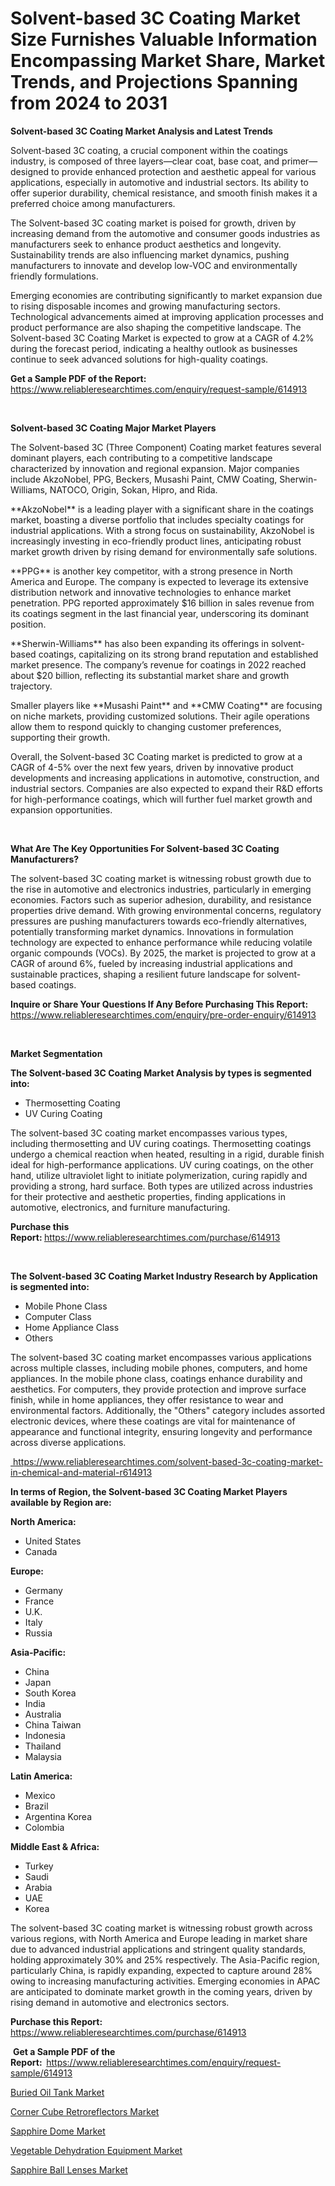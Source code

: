 <p><h1>Solvent-based 3C Coating Market Size Furnishes Valuable Information Encompassing Market Share, Market Trends, and Projections Spanning from 2024 to 2031</h1></p><p><strong>Solvent-based 3C Coating Market Analysis and Latest Trends</strong></p>
<p><p>Solvent-based 3C coating, a crucial component within the coatings industry, is composed of three layers—clear coat, base coat, and primer—designed to provide enhanced protection and aesthetic appeal for various applications, especially in automotive and industrial sectors. Its ability to offer superior durability, chemical resistance, and smooth finish makes it a preferred choice among manufacturers. </p><p>The Solvent-based 3C coating market is poised for growth, driven by increasing demand from the automotive and consumer goods industries as manufacturers seek to enhance product aesthetics and longevity. Sustainability trends are also influencing market dynamics, pushing manufacturers to innovate and develop low-VOC and environmentally friendly formulations.</p><p>Emerging economies are contributing significantly to market expansion due to rising disposable incomes and growing manufacturing sectors. Technological advancements aimed at improving application processes and product performance are also shaping the competitive landscape. The Solvent-based 3C Coating Market is expected to grow at a CAGR of 4.2% during the forecast period, indicating a healthy outlook as businesses continue to seek advanced solutions for high-quality coatings.</p></p>
<p><strong>Get a Sample PDF of the Report:&nbsp;</strong> <a href="https://www.reliableresearchtimes.com/enquiry/request-sample/614913?utm_campaign=1630&utm_medium=2&utm_source=Github&utm_content=ia&utm_term=18102024&utm_id=solvent-based-3c-coating">https://www.reliableresearchtimes.com/enquiry/request-sample/614913</a></p>
<p>&nbsp;</p>
<p><strong>Solvent-based 3C Coating Major Market Players</strong></p>
<p><p>The Solvent-based 3C (Three Component) Coating market features several dominant players, each contributing to a competitive landscape characterized by innovation and regional expansion. Major companies include AkzoNobel, PPG, Beckers, Musashi Paint, CMW Coating, Sherwin-Williams, NATOCO, Origin, Sokan, Hipro, and Rida.</p><p>**AkzoNobel** is a leading player with a significant share in the coatings market, boasting a diverse portfolio that includes specialty coatings for industrial applications. With a strong focus on sustainability, AkzoNobel is increasingly investing in eco-friendly product lines, anticipating robust market growth driven by rising demand for environmentally safe solutions. </p><p>**PPG** is another key competitor, with a strong presence in North America and Europe. The company is expected to leverage its extensive distribution network and innovative technologies to enhance market penetration. PPG reported approximately $16 billion in sales revenue from its coatings segment in the last financial year, underscoring its dominant position.</p><p>**Sherwin-Williams** has also been expanding its offerings in solvent-based coatings, capitalizing on its strong brand reputation and established market presence. The company’s revenue for coatings in 2022 reached about $20 billion, reflecting its substantial market share and growth trajectory.</p><p>Smaller players like **Musashi Paint** and **CMW Coating** are focusing on niche markets, providing customized solutions. Their agile operations allow them to respond quickly to changing customer preferences, supporting their growth.</p><p>Overall, the Solvent-based 3C Coating market is predicted to grow at a CAGR of 4-5% over the next few years, driven by innovative product developments and increasing applications in automotive, construction, and industrial sectors. Companies are also expected to expand their R&D efforts for high-performance coatings, which will further fuel market growth and expansion opportunities.</p></p>
<p>&nbsp;</p>
<p><strong>What Are The Key Opportunities For Solvent-based 3C Coating Manufacturers?</strong></p>
<p><p>The solvent-based 3C coating market is witnessing robust growth due to the rise in automotive and electronics industries, particularly in emerging economies. Factors such as superior adhesion, durability, and resistance properties drive demand. With growing environmental concerns, regulatory pressures are pushing manufacturers towards eco-friendly alternatives, potentially transforming market dynamics. Innovations in formulation technology are expected to enhance performance while reducing volatile organic compounds (VOCs). By 2025, the market is projected to grow at a CAGR of around 6%, fueled by increasing industrial applications and sustainable practices, shaping a resilient future landscape for solvent-based coatings.</p></p>
<p><strong>Inquire or Share Your Questions If Any Before Purchasing This Report:</strong> <a href="https://www.reliableresearchtimes.com/enquiry/pre-order-enquiry/614913?utm_campaign=1630&utm_medium=2&utm_source=Github&utm_content=ia&utm_term=18102024&utm_id=solvent-based-3c-coating">https://www.reliableresearchtimes.com/enquiry/pre-order-enquiry/614913</a></p>
<p>&nbsp;</p>
<p><strong>Market Segmentation</strong></p>
<p><strong>The Solvent-based 3C Coating Market Analysis by types is segmented into:</strong></p>
<p><ul><li>Thermosetting Coating</li><li>UV Curing Coating</li></ul></p>
<p><p>The solvent-based 3C coating market encompasses various types, including thermosetting and UV curing coatings. Thermosetting coatings undergo a chemical reaction when heated, resulting in a rigid, durable finish ideal for high-performance applications. UV curing coatings, on the other hand, utilize ultraviolet light to initiate polymerization, curing rapidly and providing a strong, hard surface. Both types are utilized across industries for their protective and aesthetic properties, finding applications in automotive, electronics, and furniture manufacturing.</p></p>
<p><strong>Purchase this Report:&nbsp;</strong><a href="https://www.reliableresearchtimes.com/purchase/614913?utm_campaign=1630&utm_medium=2&utm_source=Github&utm_content=ia&utm_term=18102024&utm_id=solvent-based-3c-coating">https://www.reliableresearchtimes.com/purchase/614913</a></p>
<p>&nbsp;</p>
<p><strong>The Solvent-based 3C Coating Market Industry Research by Application is segmented into:</strong></p>
<p><ul><li>Mobile Phone Class</li><li>Computer Class</li><li>Home Appliance Class</li><li>Others</li></ul></p>
<p><p>The solvent-based 3C coating market encompasses various applications across multiple classes, including mobile phones, computers, and home appliances. In the mobile phone class, coatings enhance durability and aesthetics. For computers, they provide protection and improve surface finish, while in home appliances, they offer resistance to wear and environmental factors. Additionally, the "Others" category includes assorted electronic devices, where these coatings are vital for maintenance of appearance and functional integrity, ensuring longevity and performance across diverse applications.</p></p>
<p><a href="https://www.reliableresearchtimes.com/solvent-based-3c-coating-market-in-chemical-and-material-r614913?utm_campaign=1630&utm_medium=2&utm_source=Github&utm_content=ia&utm_term=18102024&utm_id=solvent-based-3c-coating">&nbsp;https://www.reliableresearchtimes.com/solvent-based-3c-coating-market-in-chemical-and-material-r614913</a></p>
<p><strong>In terms of Region, the Solvent-based 3C Coating Market Players available by Region are:</strong></p>
<p>
    <p> <strong> North America: </strong>
        <ul>
            <li>United States</li>
            <li>Canada</li>
        </ul>
        </p> 
    <p> <strong> Europe: </strong>
        <ul>
            <li>Germany</li>
            <li>France</li>
            <li>U.K.</li>
            <li>Italy</li>
            <li>Russia</li>
        </ul>
        </p> 
    <p> <strong> Asia-Pacific: </strong>
        <ul>
            <li>China</li>
            <li>Japan</li>
            <li>South Korea</li>
            <li>India</li>
            <li>Australia</li>
            <li>China Taiwan</li>
            <li>Indonesia</li>
            <li>Thailand</li>
            <li>Malaysia</li>
        </ul>
        </p> 
    <p> <strong> Latin America: </strong>
        <ul>
            <li>Mexico</li>
            <li>Brazil</li>
            <li>Argentina Korea</li>
            <li>Colombia</li>
        </ul>
        </p> 
    <p> <strong> Middle East & Africa: </strong>
        <ul>
            <li>Turkey</li>
            <li>Saudi</li>
            <li>Arabia</li>
            <li>UAE</li>
            <li>Korea</li>
        </ul>
    </p>
    </p>
<p><p>The solvent-based 3C coating market is witnessing robust growth across various regions, with North America and Europe leading in market share due to advanced industrial applications and stringent quality standards, holding approximately 30% and 25% respectively. The Asia-Pacific region, particularly China, is rapidly expanding, expected to capture around 28% owing to increasing manufacturing activities. Emerging economies in APAC are anticipated to dominate market growth in the coming years, driven by rising demand in automotive and electronics sectors.</p></p>
<p><strong>Purchase this Report: </strong><a href="https://www.reliableresearchtimes.com/purchase/614913?utm_campaign=1630&utm_medium=2&utm_source=Github&utm_content=ia&utm_term=18102024&utm_id=solvent-based-3c-coating">https://www.reliableresearchtimes.com/purchase/614913</a></p>
<p>&nbsp;<strong>Get a Sample PDF of the Report:&nbsp;&nbsp;</strong><a href="https://www.reliableresearchtimes.com/enquiry/request-sample/614913?utm_campaign=1630&utm_medium=2&utm_source=Github&utm_content=ia&utm_term=18102024&utm_id=solvent-based-3c-coating">https://www.reliableresearchtimes.com/enquiry/request-sample/614913</a></p>
<p><strong></strong></p>
<p><p><a href="https://www.linkedin.com/pulse/buried-oil-tank-market-transformation-comparative-analysis-zawie?utm_campaign=1630&utm_medium=2&utm_source=Github&utm_content=ia&utm_term=18102024&utm_id=solvent-based-3c-coating">Buried Oil Tank Market</a></p><p><a href="https://www.linkedin.com/pulse/corner-cube-retroreflectors-market-investigation-industry-m44nc?utm_campaign=1630&utm_medium=2&utm_source=Github&utm_content=ia&utm_term=18102024&utm_id=solvent-based-3c-coating">Corner Cube Retroreflectors Market</a></p><p><a href="https://www.linkedin.com/pulse/global-sapphire-dome-market-pulse-trends-growth-analysis-2024-khqic?utm_campaign=1630&utm_medium=2&utm_source=Github&utm_content=ia&utm_term=18102024&utm_id=solvent-based-3c-coating">Sapphire Dome Market</a></p><p><a href="https://www.linkedin.com/pulse/vegetable-dehydration-equipment-momentum-charting-131-cagr-baaac?utm_campaign=1630&utm_medium=2&utm_source=Github&utm_content=ia&utm_term=18102024&utm_id=solvent-based-3c-coating">Vegetable Dehydration Equipment Market</a></p><p><a href="https://www.linkedin.com/pulse/sapphire-ball-lenses-market-size-share-competitive-landscape-cdcyc?utm_campaign=1630&utm_medium=2&utm_source=Github&utm_content=ia&utm_term=18102024&utm_id=solvent-based-3c-coating">Sapphire Ball Lenses Market</a></p></p>